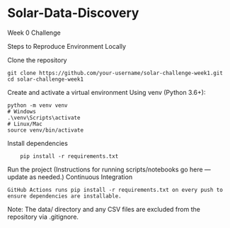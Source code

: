# Solar-Data-Discovery
Week 0 Challenge

Steps to Reproduce Environment Locally

Clone the repository

    git clone https://github.com/your-username/solar-challenge-week1.git
    cd solar-challenge-week1
Create and activate a virtual environment
Using venv (Python 3.6+):

    python -m venv venv
    # Windows
    .\venv\Scripts\activate
    # Linux/Mac
    source venv/bin/activate
Install dependencies

        pip install -r requirements.txt
Run the project
(Instructions for running scripts/notebooks go here — update as needed.)
Continuous Integration

    GitHub Actions runs pip install -r requirements.txt on every push to ensure dependencies are installable.

Note: The data/ directory and any CSV files are excluded from the repository via .gitignore.
